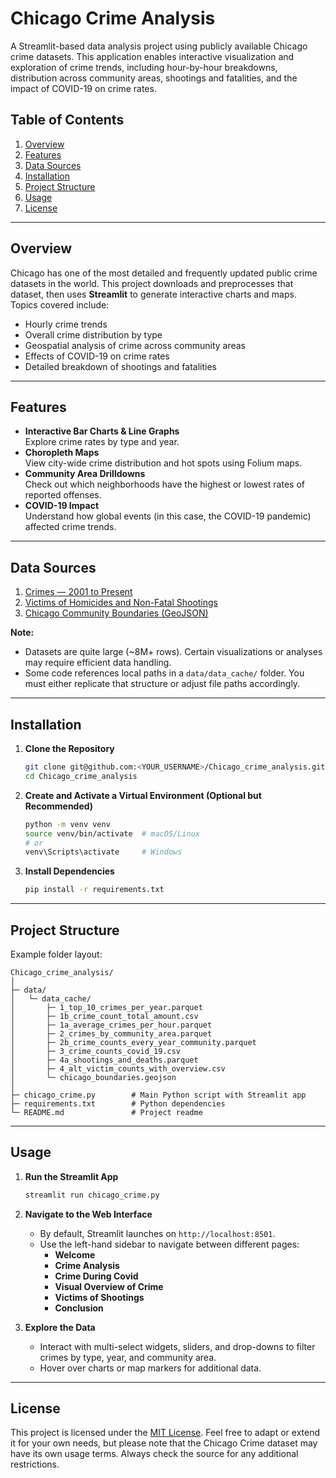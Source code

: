 # Chicago Crime Analysis

A Streamlit-based data analysis project using publicly available Chicago crime datasets. This application enables interactive visualization and exploration of crime trends, including hour-by-hour breakdowns, distribution across community areas, shootings and fatalities, and the impact of COVID-19 on crime rates.

## Table of Contents
1. [Overview](#overview)  
2. [Features](#features)  
3. [Data Sources](#data-sources)  
4. [Installation](#installation)  
5. [Project Structure](#project-structure)  
6. [Usage](#usage)  
7. [License](#license)

---

## Overview
Chicago has one of the most detailed and frequently updated public crime datasets in the world. This project downloads and preprocesses that dataset, then uses **Streamlit** to generate interactive charts and maps. Topics covered include:
- Hourly crime trends  
- Overall crime distribution by type  
- Geospatial analysis of crime across community areas  
- Effects of COVID-19 on crime rates  
- Detailed breakdown of shootings and fatalities  

---

## Features
- **Interactive Bar Charts & Line Graphs**  
  Explore crime rates by type and year.
- **Choropleth Maps**  
  View city-wide crime distribution and hot spots using Folium maps.
- **Community Area Drilldowns**  
  Check out which neighborhoods have the highest or lowest rates of reported offenses.
- **COVID-19 Impact**  
  Understand how global events (in this case, the COVID-19 pandemic) affected crime trends.

---

## Data Sources
1. [Crimes — 2001 to Present](https://data.cityofchicago.org/Public-Safety/Crimes-2001-to-Present/ijzp-q8t2)  
2. [Victims of Homicides and Non-Fatal Shootings](https://data.cityofchicago.org/Public-Safety/Violence-Reduction-Victims-of-Homicides-and-Non-Fa/gumc-mgzr)  
3. [Chicago Community Boundaries (GeoJSON)](https://data.cityofchicago.org/d/bb7r-5n3h)

**Note:**  
- Datasets are quite large (~8M+ rows). Certain visualizations or analyses may require efficient data handling.  
- Some code references local paths in a `data/data_cache/` folder. You must either replicate that structure or adjust file paths accordingly.

---

## Installation
1. **Clone the Repository**  
   ```bash
   git clone git@github.com:<YOUR_USERNAME>/Chicago_crime_analysis.git
   cd Chicago_crime_analysis
   ```

2. **Create and Activate a Virtual Environment (Optional but Recommended)**  
   ```bash
   python -m venv venv
   source venv/bin/activate  # macOS/Linux
   # or
   venv\Scripts\activate     # Windows
   ```

3. **Install Dependencies**  
   ```bash
   pip install -r requirements.txt
   ```
---

## Project Structure

Example folder layout:
```
Chicago_crime_analysis/
│
├─ data/
│   └─ data_cache/
│       ├─ 1_top_10_crimes_per_year.parquet
│       ├─ 1b_crime_count_total_amount.csv
│       ├─ 1a_average_crimes_per_hour.parquet
│       ├─ 2_crimes_by_community_area.parquet
│       ├─ 2b_crime_counts_every_year_community.parquet
│       ├─ 3_crime_counts_covid_19.csv
│       ├─ 4a_shootings_and_deaths.parquet
│       ├─ 4_alt_victim_counts_with_overview.csv
│       └─ chicago_boundaries.geojson
│
├─ chicago_crime.py        # Main Python script with Streamlit app
├─ requirements.txt        # Python dependencies
└─ README.md               # Project readme
```

---

## Usage
1. **Run the Streamlit App**  
   ```bash
   streamlit run chicago_crime.py
   ```
2. **Navigate to the Web Interface**  
   - By default, Streamlit launches on `http://localhost:8501`.  
   - Use the left-hand sidebar to navigate between different pages:  
     - **Welcome**  
     - **Crime Analysis**  
     - **Crime During Covid**  
     - **Visual Overview of Crime**  
     - **Victims of Shootings**  
     - **Conclusion**  

3. **Explore the Data**  
   - Interact with multi-select widgets, sliders, and drop-downs to filter crimes by type, year, and community area.  
   - Hover over charts or map markers for additional data.  

---

## License
This project is licensed under the [MIT License](https://opensource.org/licenses/MIT). Feel free to adapt or extend it for your own needs, but please note that the Chicago Crime dataset may have its own usage terms. Always check the source for any additional restrictions.
